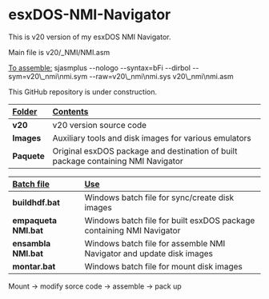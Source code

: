 # esxDOS-NMI-Navigator

This is v20 version of my esxDOS NMI Navigator.

Main file is v20/_NMI/NMI.asm

<ins>To assemble:</ins>
sjasmplus --nologo --syntax=bFi --dirbol --sym=v20\\_nmi\\nmi.sym  --raw=v20\\_nmi\\nmi.sys v20\\_nmi\\nmi.asm

This GitHub repository is under construction.

<ins>Folder</ins> | <ins>Contents</ins> 
:-                | :-
**v20**           | v20 version source code
**Images**        | Auxiliary tools and disk images for various emulators  
**Paquete**       | Original esxDOS package and destination of built package containing NMI Navigator 

<ins>Batch file</ins> | <ins>Use</ins>
:-                    | :-
**buildhdf.bat**      | Windows batch file for sync/create disk images  
**empaqueta NMI.bat** | Windows batch file for built esxDOS package containing NMI Navigator  
**ensambla NMI.bat**  | Windows batch file for assemble NMI Navigator and update disk images  
**montar.bat**        | Windows batch file for mount disk images  

Mount -> modify sorce code -> assemble -> pack up  
